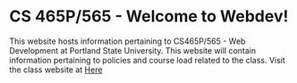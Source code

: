 # CS 465P/565 - Welcome to Webdev!

This website hosts information pertaining to CS465P/565 - Web Development at Portland State University. This website will contain information pertaining to policies and course load related to the class. Visit the class website at [Here](https://cs465-565-webdev.github.io/)

